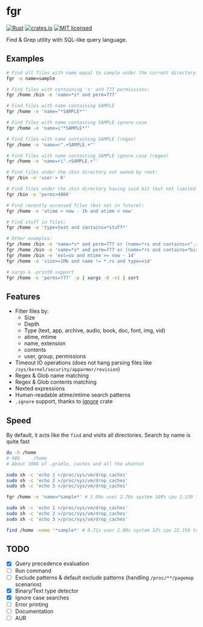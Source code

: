 # fgr

[![Rust](https://github.com/night-crawler/fgr/actions/workflows/main.yml/badge.svg?branch=main)](https://github.com/night-crawler/fgr/actions/workflows/main.yml)
[![crates.io](https://img.shields.io/crates/v/fgr-rs.svg)](https://crates.io/crates/fgr-rs)
[![MIT licensed](https://img.shields.io/badge/license-MIT-blue.svg)](./LICENSE)

Find & Grep utility with SQL-like query language.

## Examples

```bash
# Find all files with name equal to sample under the current directory:
fgr -e name=sample

# Find files with containing 's' and 777 permissions:
fgr /home /bin -e 'name=*s* and perm=777'

# Find files with name containing SAMPLE
fgr /home -e 'name="*SAMPLE*"'

# Find files with name containing SAMPLE ignore case
fgr /home -e 'name=i"*SAMPLE*"'

# Find files with name containing SAMPLE (regex)
fgr /home -e 'name=r".+SAMPLE.+"'

# Find files with name containing SAMPLE ignore case (regex)
fgr /home -e 'name=ri".+SAMPLE.+"'

# Find files under the /bin directory not owned by root:
fgr /bin -e 'user > 0'

# Find files under the /bin directory having suid bit (but not limited to):
fgr /bin -e 'perms>4000'

# Find recently accessed files (but not in future):
fgr /home -e 'atime > now - 1h and atime < now'

# Find stuff in files:
fgr /home -e 'type=text and contains=*stuff*'

# Other examples:
fgr /home /bin -e 'name=*s* and perm=777 or (name=*rs and contains=r".+user.is_birthday.*")'
fgr /home /bin -e 'name=*s* and perm=777 or (name=*rs and contains=*birth*)'
fgr /home /bin -e 'ext=so and mtime >= now - 1d'
fgr /home -e 'size>=1Mb and name != *.rs and type=vid'

# xargs & -print0 support
fgr /home -e 'perms=777' -p | xargs -0 -n1 | sort

```

## Features
 
 - Filter files by:
   - Size
   - Depth
   - Type (text, app, archive, audio, book, doc, font, img, vid)
   - atime, mtime
   - name, extension
   - contents
   - user, group, permissions
 - Timeout IO operations (does not hang parsing files like `/sys/kernel/security/apparmor/revision`) 
 - Regex & Glob name matching
 - Regex & Glob contents matching
 - Nexted expressions
 - Human-readable atime/mtime search patterns
 - `.ignore` support, thanks to [ignore](https://docs.rs/ignore/latest/ignore/) crate

## Speed

By default, it acts like the `find` and visits all directories.
Search by name is quite fast

```bash
du -h /home
# 98G     /home
# About 100G of .gradle, caches and all the whatnot

sudo sh -c 'echo 1 >/proc/sys/vm/drop_caches'
sudo sh -c 'echo 2 >/proc/sys/vm/drop_caches'
sudo sh -c 'echo 3 >/proc/sys/vm/drop_caches'

fgr /home -e 'name=*sample*' # 1.09s user 2.70s system 169% cpu 2.239 total

sudo sh -c 'echo 1 >/proc/sys/vm/drop_caches'
sudo sh -c 'echo 2 >/proc/sys/vm/drop_caches'
sudo sh -c 'echo 3 >/proc/sys/vm/drop_caches'

find /home -name '*sample*' # 0.71s user 2.09s system 12% cpu 22.156 total
```

## TODO

- [x] Query precedence evaluation
- [ ] Run command
- [ ] Exclude patterns & default exclude patterns (handling `/proc/**/pagemap` scenarios)
- [x] Binary/Text type detector
- [x] Ignore case searches
- [ ] Error printing
- [ ] Documentation
- [ ] AUR
